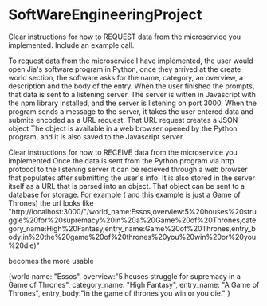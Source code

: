 # SoftWareEngineeringProject

Clear instructions for how to REQUEST data from the microservice you implemented. Include an example call.

To request data from the microservice I have implemented, the user would open Jia's software program in Python, once they arrived at the create world section, 
the software asks for the name, category, an overview, a description and the body of the entry. When the user finished the prompts, that data is sent to a listening 
server. The server is witten in Javascript with the npm library installed, and the server is listening on port 3000. 
When the program sends a message to the server, it takes the user entered data and submits encoded as a URL request. That URL request creates a JSON object 
The object is available in a web browser opened by the Python program, and it is also saved to the Javascript server.


Clear instructions for how to RECEIVE data from the microservice you implemented
Once the data is sent from the  Python program via http protocol to the listening server it can be recieved through a web browser that populates after 
submitting the user's info. It is also stored in the server itself as a URL that is parsed into an object. That object can be sent to a database for storage. 
For example ( and this example is just a Game of Thrones) the url looks like 
"http://localhost:3000/"/world_name:Essos,overview:5%20houses%20struggle%20for%20supremacy%20in%20a%20Game%20of%20Thrones,category_name:High%20Fantasy,entry_name:Game%20of%20Thrones,entry_body:in%20the%20game%20of%20thrones%20you%20win%20or%20you%20die)"

becomes the more usable

{world name: "Essos",
 overview:"5 houses struggle for supremacy in a Game of Thrones",
 category_name: "High Fantasy",
 entry_name: "A Game of Thrones",
 entry_body:"in the game of thrones you win or you die."
}
